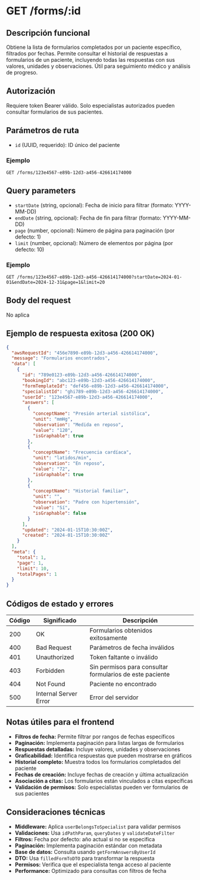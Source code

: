 # GET /forms/:id

## Descripción funcional

Obtiene la lista de formularios completados por un paciente específico, filtrados por fechas. Permite consultar el historial de respuestas a formularios de un paciente, incluyendo todas las respuestas con sus valores, unidades y observaciones. Útil para seguimiento médico y análisis de progreso.

## Autorización

Requiere token Bearer válido. Solo especialistas autorizados pueden consultar formularios de sus pacientes.

## Parámetros de ruta

- `id` (UUID, requerido): ID único del paciente

### Ejemplo
```
GET /forms/123e4567-e89b-12d3-a456-426614174000
```

## Query parameters

- `startDate` (string, opcional): Fecha de inicio para filtrar (formato: YYYY-MM-DD)
- `endDate` (string, opcional): Fecha de fin para filtrar (formato: YYYY-MM-DD)
- `page` (number, opcional): Número de página para paginación (por defecto: 1)
- `limit` (number, opcional): Número de elementos por página (por defecto: 10)

### Ejemplo
```
GET /forms/123e4567-e89b-12d3-a456-426614174000?startDate=2024-01-01&endDate=2024-12-31&page=1&limit=20
```

## Body del request

No aplica

## Ejemplo de respuesta exitosa (200 OK)

```json
{
  "awsRequestId": "456e7890-e89b-12d3-a456-426614174000",
  "message": "Formularios encontrados",
  "data": [
    {
      "id": "789e0123-e89b-12d3-a456-426614174000",
      "bookingId": "abc123-e89b-12d3-a456-426614174000",
      "formTemplateId": "def456-e89b-12d3-a456-426614174000",
      "specialistId": "ghi789-e89b-12d3-a456-426614174000",
      "userId": "123e4567-e89b-12d3-a456-426614174000",
      "answers": [
        {
          "conceptName": "Presión arterial sistólica",
          "unit": "mmHg",
          "observation": "Medida en reposo",
          "value": "120",
          "isGraphable": true
        },
        {
          "conceptName": "Frecuencia cardíaca",
          "unit": "latidos/min",
          "observation": "En reposo",
          "value": "72",
          "isGraphable": true
        },
        {
          "conceptName": "Historial familiar",
          "unit": "",
          "observation": "Padre con hipertensión",
          "value": "Sí",
          "isGraphable": false
        }
      ],
      "updated": "2024-01-15T10:30:00Z",
      "created": "2024-01-15T10:30:00Z"
    }
  ],
  "meta": {
    "total": 1,
    "page": 1,
    "limit": 10,
    "totalPages": 1
  }
}
```

## Códigos de estado y errores

| Código | Significado | Descripción |
|--------|-------------|-------------|
| 200 | OK | Formularios obtenidos exitosamente |
| 400 | Bad Request | Parámetros de fecha inválidos |
| 401 | Unauthorized | Token faltante o inválido |
| 403 | Forbidden | Sin permisos para consultar formularios de este paciente |
| 404 | Not Found | Paciente no encontrado |
| 500 | Internal Server Error | Error del servidor |

## Notas útiles para el frontend

- **Filtros de fecha:** Permite filtrar por rangos de fechas específicos
- **Paginación:** Implementa paginación para listas largas de formularios
- **Respuestas detalladas:** Incluye valores, unidades y observaciones
- **Graficabilidad:** Identifica respuestas que pueden mostrarse en gráficos
- **Historial completo:** Muestra todos los formularios completados del paciente
- **Fechas de creación:** Incluye fechas de creación y última actualización
- **Asociación a citas:** Los formularios están vinculados a citas específicas
- **Validación de permisos:** Solo especialistas pueden ver formularios de sus pacientes

## Consideraciones técnicas

- **Middleware:** Aplica `userBelongsToSpecialist` para validar permisos
- **Validaciones:** Usa `idPathParam`, `queryDates` y `validateDateFilter`
- **Filtros:** Fecha por defecto: año actual si no se especifica
- **Paginación:** Implementa paginación estándar con metadata
- **Base de datos:** Consulta usando `getFormAnswersByUserId`
- **DTO:** Usa `filledFormToDTO` para transformar la respuesta
- **Permisos:** Verifica que el especialista tenga acceso al paciente
- **Performance:** Optimizado para consultas con filtros de fecha

